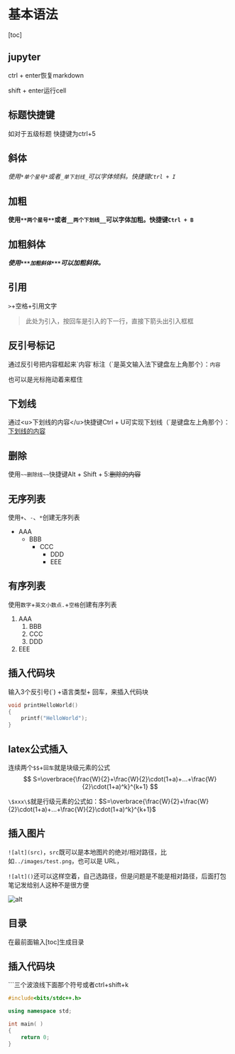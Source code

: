 # 基本语法

[toc]

## jupyter

ctrl + enter恢复markdown

shift + enter运行cell

## 标题快捷键

如对于五级标题 快捷键为ctrl+5



## 斜体

*使用`*单个星号*`或者`_单下划线_`可以字体倾斜。快捷键`Ctrl + I`*



## 加粗

**使用`**两个星号**`或者`__两个下划线__`可以字体加粗。快捷键`Ctrl + B`**



## 加粗斜体

***使用`***加粗斜体***`可以加粗斜体。***



## 引用

`>`+空格+引用文字

> 此处为引入，按回车是引入的下一行，直接下箭头出引入框框

## 反引号标记

通过反引号把内容框起来\`内容\`标注（\`是英文输入法下键盘左上角那个）：`内容`

也可以是光标拖动着来框住



## 下划线

通过\<u>下划线的内容\</u>快捷键Ctrl + U可实现下划线（\`是键盘左上角那个）：<u>下划线的内容</u>



## 删除

使用`~~删除线~~`快捷键Alt + Shift + 5:~~删除的内容~~



## 无序列表

使用`+`、`-`、`*`创建无序列表

- AAA
  - BBB
    - CCC
      - DDD
      - EEE



## 有序列表

使用`数字`+`英文小数点.`+`空格`创建有序列表

1. AAA
   1. BBB
   2. CCC
   3. DDD
2. EEE



## 插入代码块

输入3个反引号(`) +语言类型+ 回车，来插入代码块

```c
void printHelloWorld()
{
    printf("HelloWorld");
}
```



## latex公式插入

连续两个`$$`+`回车`就是块级元素的公式
$$
S=\overbrace{\frac{W}{2}+\frac{W}{2}\cdot(1+a)+...+\frac{W}{2}\cdot(1+a)^k}^{k+1}
$$

`\$xxx\$`就是行级元素的公式如：$S=\overbrace{\frac{W}{2}+\frac{W}{2}\cdot(1+a)+...+\frac{W}{2}\cdot(1+a)^k}^{k+1}$



## 插入图片

`![alt](src)`，`src`既可以是本地图片的绝对/相对路径，比如`../images/test.png`，也可以是 URL，

`![alt]()`还可以这样空着，自己选路径，但是问题是不能是相对路径，后面打包笔记发给别人这种不是很方便

![alt]()



## 目录

在最前面输入\[toc\]生成目录



## 插入代码块

\`\`\`三个波浪线下面那个符号或者ctrl+shift+k

```C++
#include<bits/stdc++.h> 

using namespace std;

int main( )
{
    return 0;
}
```



